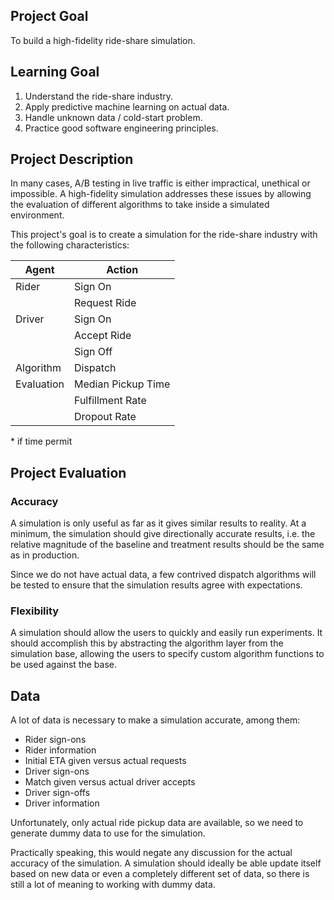 ## Project Goal

To build a high-fidelity ride-share simulation.

## Learning Goal

1. Understand the ride-share industry.
2. Apply predictive machine learning on actual data.
3. Handle unknown data / cold-start problem.
4. Practice good software engineering principles.

## Project Description

In many cases, A/B testing in live traffic is either impractical, unethical or impossible. A high-fidelity simulation addresses these issues by allowing the evaluation of different algorithms to take inside a simulated environment.

This project's goal is to create a simulation for the ride-share industry with the following characteristics:

|Agent|Action|
|---|---|
|Rider|Sign On|
||Request Ride|
|Driver|Sign On|
||Accept Ride|
||Sign Off|
|Algorithm|Dispatch
|Evaluation|Median Pickup Time|
||Fulfillment Rate
||Dropout Rate

\*  if time permit

## Project Evaluation

### Accuracy

A simulation is only useful as far as it gives similar results to reality. At a minimum, the simulation should give directionally accurate results, i.e. the relative magnitude of the baseline and treatment results should be the same as in production.

Since we do not have actual data, a few contrived dispatch algorithms will be tested to ensure that the simulation results agree with expectations.

### Flexibility

A simulation should allow the users to quickly and easily run experiments. It should accomplish this by abstracting the algorithm layer from the simulation base, allowing the users to specify custom algorithm functions to be used against the base.  

## Data

A lot of data is necessary to make a simulation accurate, among them:
- Rider sign-ons
- Rider information
- Initial ETA given versus actual requests
- Driver sign-ons
- Match given versus actual driver accepts
- Driver sign-offs
- Driver information

Unfortunately, only actual ride pickup data are available, so we need to generate dummy data to use for the simulation.

Practically speaking, this would negate any discussion for the actual accuracy of the simulation. A simulation should ideally be able update itself based on new data or even a completely different set of data, so there is still a lot of meaning to working with dummy data.
